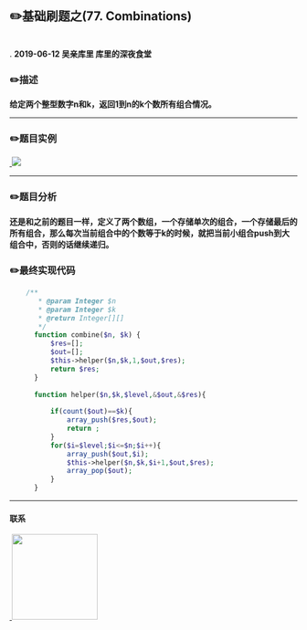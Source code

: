 
## :pencil2:基础刷题之(77. Combinations)
<br>.
**2019-06-12 吴亲库里 库里的深夜食堂**

### :pencil2:描述

**给定两个整型数字n和k，返回1到n的k个数所有组合情况。**
****
### :pencil2:题目实例

<a href="https://github.com/wuqinqiang/">
​    <img src="https://github.com/wuqinqiang/Lettcode-php/blob/master/images/77.png">
</a> 

****
### :pencil2:题目分析
**还是和之前的题目一样，定义了两个数组，一个存储单次的组合，一个存储最后的所有组合，那么每次当前组合中的个数等于k的时候，就把当前小组合push到大组合中，否则的话继续递归。**  


### :pencil2:最终实现代码

```php
    /**
       * @param Integer $n
       * @param Integer $k
       * @return Integer[][]
       */
      function combine($n, $k) {
          $res=[];
          $out=[];
          $this->helper($n,$k,1,$out,$res);
          return $res;
      }
      
      function helper($n,$k,$level,&$out,&$res){
         
          if(count($out)==$k){
              array_push($res,$out);
              return ;
          }
          for($i=$level;$i<=$n;$i++){
              array_push($out,$i);
              $this->helper($n,$k,$i+1,$out,$res);
              array_pop($out);
          }
      }
```
  ****
  
#### 联系

<a href="https://github.com/wuqinqiang/">
​    <img src="https://github.com/wuqinqiang/Lettcode-php/blob/master/qrcode_for_gh_c194f9d4cdb1_430.jpg" width="150px" height="150px">
</a> 
